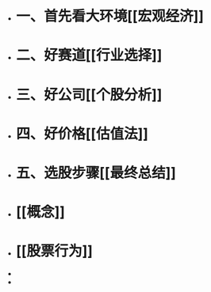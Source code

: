 - # 一、首先看大环境[[宏观经济]]
- # 二、好赛道[[行业选择]]
- # 三、好公司[[个股分析]]
- # 四、好价格[[估值法]]
- # 五、选股步骤[[最终总结]]
- # [[概念]]
- # [[股票行为]]
-
-